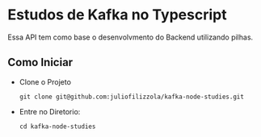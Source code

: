 # Estudos de Kafka no Typescript

Essa API tem como base o desenvolvmento do Backend utilizando pilhas. 



## Como Iniciar

- Clone o Projeto

  ```git clone git@github.com:juliofilizzola/kafka-node-studies.git ```

- Entre no Diretorio:

  ```cd kafka-node-studies```

  